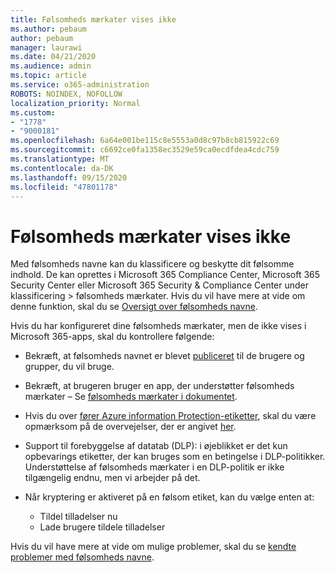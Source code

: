 ```yaml
---
title: Følsomheds mærkater vises ikke
ms.author: pebaum
author: pebaum
manager: laurawi
ms.date: 04/21/2020
ms.audience: admin
ms.topic: article
ms.service: o365-administration
ROBOTS: NOINDEX, NOFOLLOW
localization_priority: Normal
ms.custom:
- "1778"
- "9000181"
ms.openlocfilehash: 6a64e001be115c8e5553a0d8c97b8cb815922c69
ms.sourcegitcommit: c6692ce0fa1358ec3529e59ca0ecdfdea4cdc759
ms.translationtype: MT
ms.contentlocale: da-DK
ms.lasthandoff: 09/15/2020
ms.locfileid: "47801178"
---
```

# <a name="sensitivity-labels-not-appearing"></a>Følsomheds mærkater vises ikke

Med følsomheds navne kan du klassificere og beskytte dit følsomme indhold. De kan oprettes i Microsoft 365 Compliance Center, Microsoft 365 Security Center eller Microsoft 365 Security & Compliance Center under klassificering > følsomheds mærkater. Hvis du vil have mere at vide om denne funktion, skal du se [Oversigt over følsomheds navne](https://docs.microsoft.com/microsoft-365/compliance/sensitivity-labels).

Hvis du har konfigureret dine følsomheds mærkater, men de ikke vises i Microsoft 365-apps, skal du kontrollere følgende:

- Bekræft, at følsomheds navnet er blevet [publiceret](https://docs.microsoft.com/microsoft-365/compliance/sensitivity-labels#what-label-policies-can-do) til de brugere og grupper, du vil bruge.

- Bekræft, at brugeren bruger en app, der understøtter følsomheds mærkater – Se [følsomheds mærkater i dokumentet](https://support.office.com/article/apply-sensitivity-labels-to-your-documents-and-email-within-office-2f96e7cd-d5a4-403b-8bd7-4cc636bae0f9?#bkmk_whereavailable).

- Hvis du over [fører Azure information Protection-etiketter](https://docs.microsoft.com/azure/information-protection/configure-policy-migrate-labels), skal du være opmærksom på de overvejelser, der er angivet [her](https://docs.microsoft.com/azure/information-protection/configure-policy-migrate-labels#considerations-for-unified-labels).

- Support til forebyggelse af datatab (DLP): i øjeblikket er det kun opbevarings etiketter, der kan bruges som en betingelse i DLP-politikker.  Understøttelse af følsomheds mærkater i en DLP-politik er ikke tilgængelig endnu, men vi arbejder på det.

- Når kryptering er aktiveret på en følsom etiket, kan du vælge enten at:
    - Tildel tilladelser nu
    - Lade brugere tildele tilladelser


Hvis du vil have mere at vide om mulige problemer, skal du se [kendte problemer med følsomheds navne](https://support.office.com/article/known-issues-with-sensitivity-labels-in-office-b169d687-2bbd-4e21-a440-7da1b2743edc).